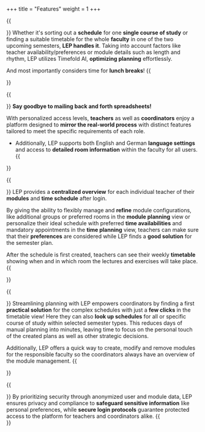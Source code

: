 +++
title = "Features"
weight = 1
+++

{{<section title="Efficient automated semester planning">}}
Whether it's sorting out a **schedule** for one **single course of study** or finding a suitable timetable for the whole **faculty** 
in one of the two upcoming semesters, **LEP handles it**.
Taking into account factors like teacher availability/preferences or module details such as length and rhythm, LEP utilizes Timefold AI, **optimizing planning** effortlessly.

And most importantly considers time for **lunch breaks**!
{{</section>}}

[//]: # (- **Minimizes manual planning efforts** for coordinators, freeing up time to focus on other strategic tasks.- **Optimized, compact planning** for teachers and students- **No more headache** with overlapping modules, giving students **more freedom to choose**.)

{{<section title="Role-Based UI for seamless collaboration">}}
**Say goodbye to mailing back and forth spreadsheets!**

With personalized access levels, **teachers** as well as **coordinators** enjoy a platform designed 
to **mirror the real-world process** with distinct features tailored to meet the specific requirements of each role.
- Additionally, LEP supports both English and German **language settings** and access to **detailed room information** within the faculty for all users.
{{</section>}}

{{<section title="Features for teachers">}}
LEP provides a **centralized overview** for each individual teacher of their **modules** and **time schedule** after login.

By giving the ability to flexibly manage and **refine** module configurations, like additional groups or preferred rooms in the **module planning** view or
personalize their ideal schedule with preferred **time availabilities** and mandatory appointments in the **time planning** view,
teachers can make sure that their **preferences** are considered while LEP finds a **good solution** for the semester plan.

After the schedule is first created, teachers can see their weekly **timetable** showing when and in which room the lectures and exercises will take place.
{{</section>}}

{{<section title="Features for coordinators">}}
Streamlining planning with LEP empowers coordinators by finding a first **practical solution** for the complex schedules with just a **few clicks** in the timetable view!
Here they can also **look up schedules** for all or specific course of study within selected semester types.
This reduces days of manual planning into minutes, leaving time to focus on the personal touch of the created plans as well as other strategic decisions.

Additionally, LEP offers a quick way to create, modify and remove modules for the responsible faculty so the coordinators always have an overview
of the module management.
{{</section>}}

{{<section title="Robust security measures">}}
By prioritizing security through anonymized user and module data, LEP ensures privacy and compliance to **safeguard sensitive information** like personal preferences,
while **secure login protocols** guarantee protected access to the platform for teachers and coordinators alike.
{{</section>}}